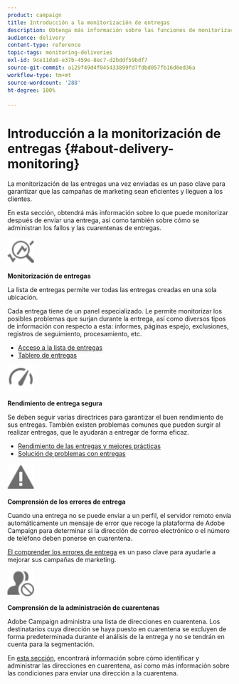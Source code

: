 ```yaml
---
product: campaign
title: Introducción a la monitorización de entregas
description: Obtenga más información sobre las funciones de monitorización de entregas de Campaign Classic.
audience: delivery
content-type: reference
topic-tags: monitoring-deliveries
exl-id: 9ce11da0-e37b-459e-8ec7-d2bddf59bdf7
source-git-commit: a129f49d4f045433899fd7fdbd057fb16d0ed36a
workflow-type: tm+mt
source-wordcount: '288'
ht-degree: 100%

---
```


# Introducción a la monitorización de entregas {#about-delivery-monitoring}

La monitorización de las entregas una vez enviadas es un paso clave para garantizar que las campañas de marketing sean eficientes y lleguen a los clientes.

En esta sección, obtendrá más información sobre lo que puede monitorizar después de enviar una entrega, así como también sobre cómo se administran los fallos y las cuarentenas de entregas.

<img src="assets/do-not-localize/icon_monitor.svg" width="60px">

**Monitorización de entregas**

La lista de entregas permite ver todas las entregas creadas en una sola ubicación.

Cada entrega tiene de un panel especializado. Le permite monitorizar los posibles problemas que surjan durante la entrega, así como diversos tipos de información con respecto a esta: informes, páginas espejo, exclusiones, registros de seguimiento, procesamiento, etc.

* [Acceso a la lista de entregas](list-of-deliveries.md)
* [Tablero de entregas](delivery-dashboard.md)

<img src="assets/do-not-localize/icon_guidelines.svg" width="60px">

**Rendimiento de entrega segura**

Se deben seguir varias directrices para garantizar el buen rendimiento de sus entregas. También existen problemas comunes que pueden surgir al realizar entregas, que le ayudarán a entregar de forma eficaz.

* [Rendimiento de las entregas y mejores prácticas](delivery-performances.md)
* [Solución de problemas con entregas](delivery-troubleshooting.md)

<img src="assets/do-not-localize/icon_failure.svg" width="60px">

**Comprensión de los errores de entrega**

Cuando una entrega no se puede enviar a un perfil, el servidor remoto envía automáticamente un mensaje de error que recoge la plataforma de Adobe Campaign para determinar si la dirección de correo electrónico o el número de teléfono deben ponerse en cuarentena.

[El comprender los errores de entrega](understanding-delivery-failures.md) es un paso clave para ayudarle a mejorar sus campañas de marketing.

<img src="assets/do-not-localize/icon_quarantine.svg" width="60px">

**Comprensión de la administración de cuarentenas**

Adobe Campaign administra una lista de direcciones en cuarentena. Los destinatarios cuya dirección se haya puesto en cuarentena se excluyen de forma predeterminada durante el análisis de la entrega y no se tendrán en cuenta para la segmentación.

En [esta sección](understanding-quarantine-management.md), encontrará información sobre cómo identificar y administrar las direcciones en cuarentena, así como más información sobre las condiciones para enviar una dirección a la cuarentena.
